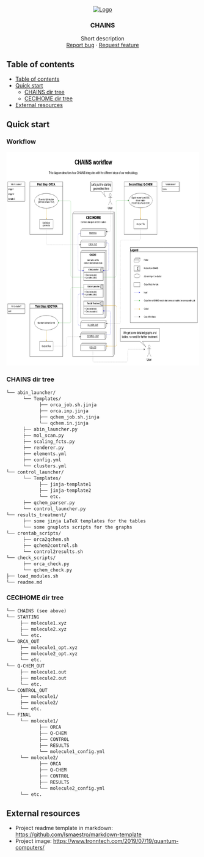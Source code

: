 <p align="center">
  <a href="">
    <img src="https://www.tronntech.com/wp-content/uploads/2019/06/Quantum_Physics_featured.jpg" alt="Logo" width=160 height=107>
  </a>

  <h3 align="center">CHAINS</h3>

  <p align="center">
    Short description
    <br>
    <a href="https://github.com/hexosphere/qc-pipeline/issues/new?template=bug.md">Report bug</a>
    ·
    <a href="https://github.com/hexosphere/qc-pipeline/issues/new?template=feature.md&labels=feature">Request feature</a>
  </p>
</p>

## Table of contents

- [Table of contents](#table-of-contents)
- [Quick start](#quick-start)
  - [CHAINS dir tree](#chains-dir-tree)
  - [CECIHOME dir tree](#cecihome-dir-tree)
- [External resources](#external-resources)

## Quick start

### Workflow

<p align="center">
  <a href="">
    <img src="Documentation\chains_workflow.png" alt="workflow_image" width=775 height=559>
  </a>
</p>

### CHAINS dir tree

```text
└── abin_launcher/
      └── Templates/
            ├── orca_job.sh.jinja
            ├── orca.inp.jinja
            ├── qchem_job.sh.jinja
            └── qchem.in.jinja
      ├── abin_launcher.py
      ├── mol_scan.py
      ├── scaling_fcts.py
      ├── renderer.py
      ├── elements.yml
      ├── config.yml
      └── clusters.yml
└── control_launcher/
      └── Templates/
            ├── jinja-template1
            ├── jinja-template2
            └── etc.
      ├── qchem_parser.py
      └── control_launcher.py
└── results_treatment/
      ├── some jinja LaTeX templates for the tables
      └── some gnuplots scripts for the graphs
└── crontab_scripts/
      ├── orca2qchem.sh
      ├── qchem2control.sh
      └── control2results.sh
└── check_scripts/
      ├── orca_check.py
      └── qchem_check.py
├── load_modules.sh
└── readme.md
```

### CECIHOME dir tree

```text
└── CHAINS (see above)
└── STARTING
     ├── molecule1.xyz
     ├── molecule2.xyz
     └── etc.
└── ORCA_OUT
     ├── molecule1_opt.xyz
     ├── molecule2_opt.xyz
     └── etc.
└── Q-CHEM_OUT
     ├── molecule1.out
     ├── molecule2.out
     └── etc.
└── CONTROL_OUT
     ├── molecule1/
     ├── molecule2/
     └── etc.
└── FINAL
     └── molecule1/
            ├── ORCA
            ├── Q-CHEM
            ├── CONTROL
            ├── RESULTS
            └── molecule1_config.yml
     └── molecule2/
            ├── ORCA
            ├── Q-CHEM
            ├── CONTROL
            ├── RESULTS
            └── molecule2_config.yml
     └── etc.
```

## External resources

- Project readme template in markdown: https://github.com/Ismaestro/markdown-template
- Project image: https://www.tronntech.com/2019/07/19/quantum-computers/

